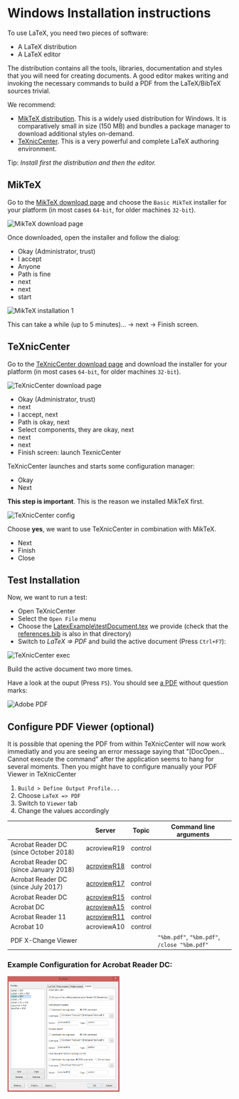 Windows Installation instructions
=================================

To use LaTeX, you need two pieces of software:

* A LaTeX distribution
* A LaTeX editor

The distribution contains all the tools, libraries, documentation and styles
that you will need for creating documents. A good editor makes writing and invoking
the necessary commands to build a PDF from the LaTeX/BibTeX sources trivial.

We recommend:

* [MikTeX distribution](http://miktex.org/). This is a widely used distribution for Windows. It is comparatively small in size (150 MB) and bundles a package manager to download additional styles on-demand.
* [TeXnicCenter](http://www.texniccenter.org/). This is a very powerful and complete LaTeX authoring environment.

Tip: *Install first the distribution and then the editor.*

MikTeX
------

Go to the [MikTeX download page](http://miktex.org) and choose the `Basic
MikTeX` installer for your platform (in most cases `64-bit`, for older machines
`32-bit`).

![MikTeX download page](https://raw.githubusercontent.com/UB-Mannheim/ubma-screenshots/master/sci-work/windows/miktex-website.png)

Once downloaded, open the installer and follow the dialog:

- Okay (Administrator, trust)
- I accept
- Anyone
- Path is fine
- next
- next
- start

![MikTeX installation 1](https://raw.githubusercontent.com/UB-Mannheim/ubma-screenshots/master/sci-work/windows/miktex-install.png)

This can take a while (up to 5 minutes)… -> next -> Finish screen.

TeXnicCenter
------------

Go to the [TeXnicCenter download page](http://www.texniccenter.org/download/)
and download the installer for your platform (in most cases `64-bit`, for older
machines `32-bit`).

![TeXnicCenter download page](https://raw.githubusercontent.com/UB-Mannheim/ubma-screenshots/master/sci-work/windows/texnikcenter-website.png)

- Okay (Administrator, trust)
- next
- I accept, next
- Path is okay, next
- Select components, they are okay, next
- next
- next
- Finish screen: launch TexnicCenter

TeXnicCenter launches and starts some configuration manager:

- Okay
- Next

**This step is important**. This is the reason we installed MikTeX first.

![TeXnicCenter config](https://raw.githubusercontent.com/UB-Mannheim/ubma-screenshots/master/sci-work/windows/texnikcenter-configure.png)

Choose **yes**, we want to use TeXnicCenter in combination with MikTeX.

- Next
- Finish
- Close

Test Installation
-----------------

Now, we want to run a test:

- Open TeXnicCenter
- Select the `Open File` menu
- Choose the [LatexExample\testDocument.tex](./LatexExample/testDocument.tex)
  we provide (check that the [references.bib](./LatexExample/references.bib) is also in that directory)
- Switch to *LaTeX => PDF* and build the active document (Press `Ctrl+F7`):

![TeXnicCenter exec](https://raw.githubusercontent.com/UB-Mannheim/ubma-screenshots/master/sci-work/windows/texnikcenter.png)

Build the active document two more times.

Have a look at the ouput (Press `F5`). You should see [a PDF](./LatexExample/goal.pdf) without question marks:

![Adobe PDF](https://raw.githubusercontent.com/UB-Mannheim/ubma-screenshots/master/sci-work/windows/adobe-pdf.png)

Configure PDF Viewer (optional)
-------------------------------

It is possible that opening the PDF from within TeXnicCenter will now work immediatly
and you are seeing an error message saying that "[DocOpen... Cannot execute the command"
after the application seems to hang for several moments. Then you might have to configure
manually your PDF Viewer in TeXnicCenter
 1. `Build > Define Output Profile...`
 2. Choose `LaTeX => PDF`
 3. Switch to `Viewer` tab
 4. Change the values accordingly
 
|  | Server | Topic | Command line arguments |
| --- | --- | --- | --- |
| Acrobat Reader DC (since October 2018) | acroviewR19 | control |
| Acrobat Reader DC (since January 2018) | [acroviewR18](https://tex.stackexchange.com/questions/250472/texniccenter-adobe-reader-dc/364613#364613) | control |
| Acrobat Reader DC (since July 2017) | [acroviewR17](https://tex.stackexchange.com/questions/250472/texniccenter-adobe-reader-dc/364613#364613) | control |
| Acrobat Reader DC | [acroviewR15](https://tex.stackexchange.com/questions/250472/texniccenter-adobe-reader-dc) | control |
| Acrobat DC | [acroviewA15](https://raw.githubusercontent.com/UB-Mannheim/ubma-screenshots/master/sci-work/windows/texniccenter-config-acrobat.png) | control |
| Acrobat Reader 11 | [acroviewR11](https://tex.stackexchange.com/questions/43864/texniccenter-adobe-acrobat-10) | control |
| Acrobat 10 | acroviewA10 | control |
| PDF X-Change Viewer | | |  `"%bm.pdf"`, `"%bm.pdf"`, `/close "%bm.pdf"` |

### Example Configuration for Acrobat Reader DC:

<img src="https://raw.githubusercontent.com/UB-Mannheim/ubma-screenshots/master/sci-work/windows/texniccenter-configure-acrobat-dc.png" width=50%/>
